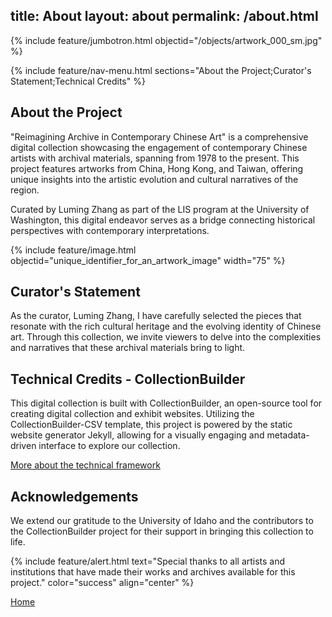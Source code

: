 title: About
layout: about
permalink: /about.html
---

{% include feature/jumbotron.html objectid="/objects/artwork_000_sm.jpg" %}

{% include feature/nav-menu.html sections="About the Project;Curator's Statement;Technical Credits" %}

## About the Project

"Reimagining Archive in Contemporary Chinese Art" is a comprehensive digital collection showcasing the engagement of contemporary Chinese artists with archival materials, spanning from 1978 to the present. This project features artworks from China, Hong Kong, and Taiwan, offering unique insights into the artistic evolution and cultural narratives of the region.

Curated by Luming Zhang as part of the LIS program at the University of Washington, this digital endeavor serves as a bridge connecting historical perspectives with contemporary interpretations.

{% include feature/image.html objectid="unique_identifier_for_an_artwork_image" width="75" %}

## Curator's Statement

As the curator, Luming Zhang, I have carefully selected the pieces that resonate with the rich cultural heritage and the evolving identity of Chinese art. Through this collection, we invite viewers to delve into the complexities and narratives that these archival materials bring to light.

## Technical Credits - CollectionBuilder

This digital collection is built with CollectionBuilder, an open-source tool for creating digital collection and exhibit websites. Utilizing the CollectionBuilder-CSV template, this project is powered by the static website generator Jekyll, allowing for a visually engaging and metadata-driven interface to explore our collection.

[More about the technical framework](https://collectionbuilder.github.io/about.html#tool)

## Acknowledgements

We extend our gratitude to the University of Idaho and the contributors to the CollectionBuilder project for their support in bringing this collection to life.

{% include feature/alert.html text="Special thanks to all artists and institutions that have made their works and archives available for this project." color="success" align="center" %}

[Home](https://collectionbuilder-lis.github.io/reimagining-archive/)

